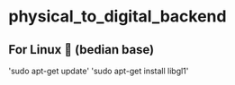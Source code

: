 # physical_to_digital_backend

## For Linux 🚀 (bedian base)

'sudo apt-get update'
'sudo apt-get install libgl1'
